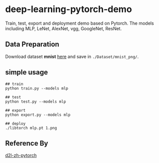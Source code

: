 # deep-learning-pytorch-demo

Train, test, export and deployment demo based on Pytorch.
The models including MLP, LeNet, AlexNet, vgg, GoogleNet, ResNet.

## Data Preparation
Download dataset **mnist** [here](https://github.com/myleott/mnist_png/blob/master/mnist_png.tar.gz)  and save in `./Dataset/mnist_png/`.

## simple usage
```shell
## train 
python train.py --models mlp

## test
python test.py --models mlp

## export
python export.py --models mlp

## deploy
./libtorch mlp.pt 1.png
```

## Reference By
[d2l-zh-pytorch](https://zh.d2l.ai/index.html)<br>
